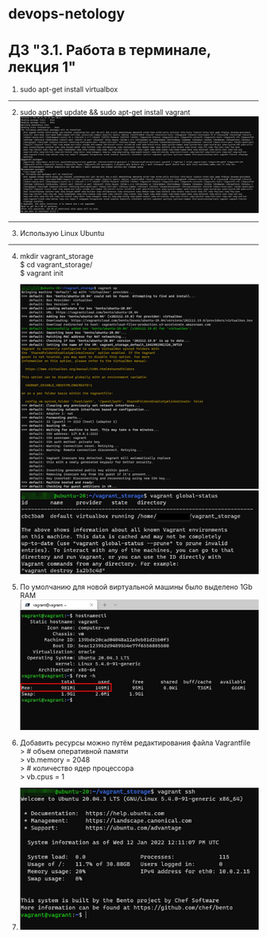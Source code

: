 # devops-netology

# ДЗ "3.1. Работа в терминале, лекция 1"

1)  sudo apt-get install virtualbox  
***  
2)  sudo apt-get update && sudo apt-get install vagrant  
    ![image1](./media/1_vagrant_install.jpg)  
***   
3)  Использую Linux Ubuntu  
***  
4)  mkdir vagrant_storage  
    $ cd vagrant_storage/  
    $ vagrant init  
           
    ![image1](./media/2_vagrant_up.jpg) ![image2](./media/3_vagrant_global_status.jpg)  
  
5)  По умолчанию для новой виртуальной машины было выделено 1Gb RAM  
    ![image3](./media/5_vagrant_memory.jpg)  
  
6)  Добавить ресурсы можно путём редактирования файла Vagrantfile  
         >   # объем оперативной памяти  
         >   vb.memory = 2048  
         >   # количество ядер процессора  
         >   vb.cpus = 1  
  
7)  ![image3](./media/4_vagrant_ssh.jpg)  

